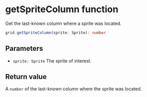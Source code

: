 # getSpriteColumn function

Get the last-known column where a sprite was located.

```typescript
grid.getSpriteColumn(sprite: Sprite): number
```

## Parameters
- `sprite: Sprite` The sprite of interest.

## Return value
A `number` of the last-known column where the sprite was located.